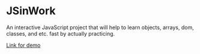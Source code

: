 # JSinWork
An interactive JavaScript project that will help to learn objects, arrays, dom, classes, and etc. fast by actually practicing.

[Link for demo](https://cavid-aliyev.github.io/JSinWork/index.html)
